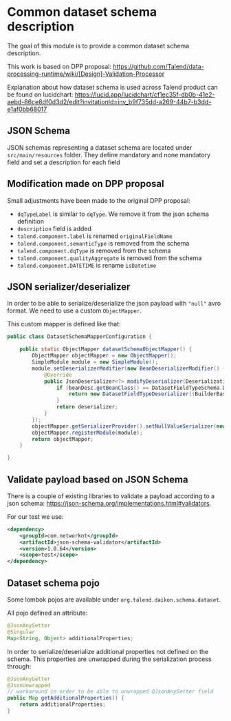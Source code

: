 # Common dataset schema description

The goal of this module is to provide a common dataset schema description. 

This work is based on DPP proposal: https://github.com/Talend/data-processing-runtime/wiki/[Design]-Validation-Processor

Explanation about how dataset schema is used across Talend product can be found on lucidchart: https://lucid.app/lucidchart/cf1ec35f-db0b-41e2-aebd-86ce8df0d3d2/edit?invitationId=inv_b9f735dd-a269-44b7-b3dd-e1af0bb68017

## JSON Schema

JSON schemas representing a dataset schema are located under `src/main/resources` folder. They define mandatory and none mandatory field and set a description for each field

## Modification made on DPP proposal

Small adjustments have been made to the original DPP proposal:

* `dqTypeLabel` is similar to `dqType`. We remove it from the json schema definition
* `description` field is added
* `talend.component.label` is renamed `originalFieldName`
* `talend.component.semanticType` is removed from the schema
* `talend.component.dqType` is removed from the schema
* `talend.component.qualityAggregate` is removed from the schema
* `talend.component.DATETIME` is rename `isDatetime`


## JSON serializer/deserializer

In order to be able to serialize/deserialize the json payload with `"null"` avro format. We need to use a custom `ObjectMapper`.

This custom mapper is defined like that:

```java
public class DatasetSchemaMapperConfiguration {

    public static ObjectMapper datasetSchemaObjectMapper() {
        ObjectMapper objectMapper = new ObjectMapper();
        SimpleModule module = new SimpleModule();
        module.setDeserializerModifier(new BeanDeserializerModifier() {
            @Override
            public JsonDeserializer<?> modifyDeserializer(DeserializationConfig config, BeanDescription beanDesc, JsonDeserializer<?> deserializer) {
                if (beanDesc.getBeanClass() == DatasetFieldTypeSchema.DatasetFieldTypeSchemaBuilder.class){
                    return new DatasetFieldTypeDeserializer((BuilderBasedDeserializer)deserializer);
                }
                return deserializer;
            }
        });
        objectMapper.getSerializerProvider().setNullValueSerializer(new NullTypeStringSerializer());
        objectMapper.registerModule(module);
        return objectMapper;
    }

}
```

## Validate payload based on JSON Schema

There is a couple of existing libraries to validate a payload according to a json schema: https://json-schema.org/implementations.html#validators.

For our test we use:

```xml
<dependency>
    <groupId>com.networknt</groupId>
    <artifactId>json-schema-validator</artifactId>
    <version>1.0.64</version>
    <scope>test</scope>
</dependency>
```

## Dataset schema pojo

Some lombok pojos are available under `org.talend.daikon.schema.dataset`.

All pojo defined an attribute:

```java
@JsonAnySetter
@Singular
Map<String, Object> additionalProperties;
```

In order to serialize/deserialize additional properties not defined on the schema. This properties are unwrapped during the serialization process through:

```java
@JsonAnyGetter
@JsonUnwrapped
// workaround in order to be able to unwrapped @JsonAnySetter field
public Map getAdditionalProperties() {
    return additionalProperties;
}
```